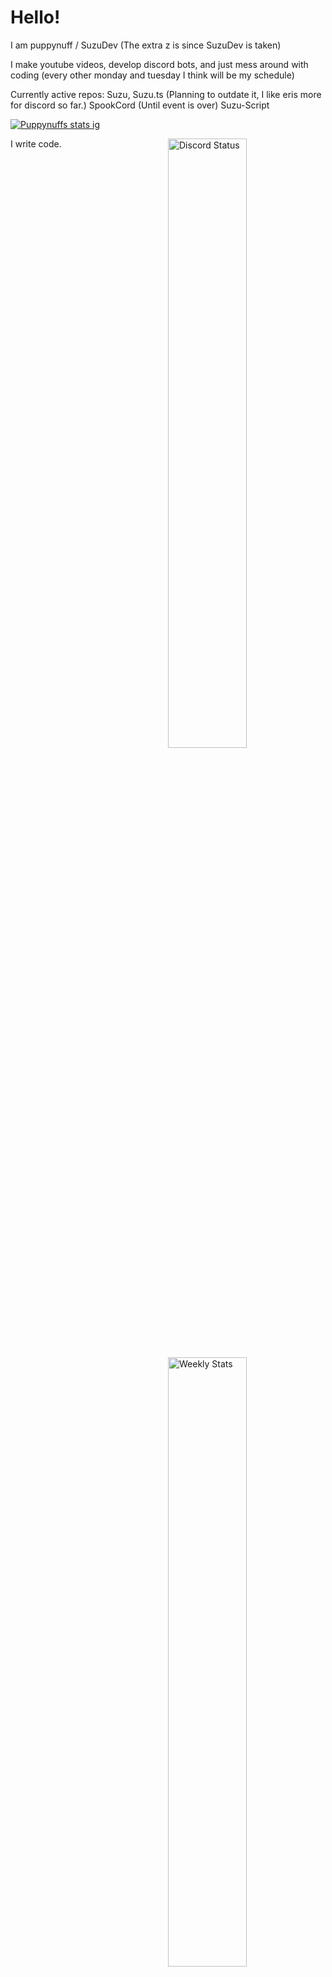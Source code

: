 # Hello!
I am puppynuff / SuzuDev (The extra z is since SuzuDev is taken)

I make youtube videos, develop discord bots, and just mess around with coding (every other monday and tuesday I think will be my schedule)

Currently active repos:
Suzu, Suzu.ts (Planning to outdate it, I like eris more for discord so far.)
SpookCord (Until event is over)
Suzu-Script


[![Puppynuffs stats ig](https://github-readme-stats.vercel.app/api?username=Suzzudev)](https://github.com/anuraghazra/github-readme-stats)


<a href="https://discord.com/users/869841584378748938" target="_blank">
	<img width="50%" align="right" alt="Discord Status" src="https://lanyard.cnrad.dev/api/81440962496172032?bg=1f1f1f&borderRadius=5px">
</a>
<a href="https://wakatime.com/@SuzzuDev" target="_blank">
	<img width="50%" align="right" alt="Weekly Stats" src="https://github-readme-stats.vercel.app/api/wakatime?username=SuzzuDev&border_radius=5px&theme=dark&bg_color=1f1f1f&border_color=1f1f1f&icon_color=58a6ff&show_icons=true&disable_animations=true&custom_title=Weekly%20Stats">
</a>

I write code.
